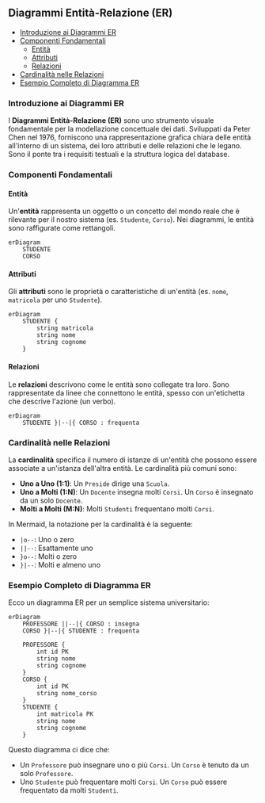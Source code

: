 ## Diagrammi Entità-Relazione (ER) <!-- omit in toc -->

- [Introduzione ai Diagrammi ER](#introduzione-ai-diagrammi-er)
- [Componenti Fondamentali](#componenti-fondamentali)
  - [Entità](#entità)
  - [Attributi](#attributi)
  - [Relazioni](#relazioni)
- [Cardinalità nelle Relazioni](#cardinalità-nelle-relazioni)
- [Esempio Completo di Diagramma ER](#esempio-completo-di-diagramma-er)

### Introduzione ai Diagrammi ER

I **Diagrammi Entità-Relazione (ER)** sono uno strumento visuale fondamentale per la modellazione concettuale dei dati. Sviluppati da Peter Chen nel 1976, forniscono una rappresentazione grafica chiara delle entità all'interno di un sistema, dei loro attributi e delle relazioni che le legano. Sono il ponte tra i requisiti testuali e la struttura logica del database.

### Componenti Fondamentali

#### Entità

Un'**entità** rappresenta un oggetto o un concetto del mondo reale che è rilevante per il nostro sistema (es. `Studente`, `Corso`). Nei diagrammi, le entità sono raffigurate come rettangoli.

```mermaid
erDiagram
    STUDENTE
    CORSO
```

#### Attributi

Gli **attributi** sono le proprietà o caratteristiche di un'entità (es. `nome`, `matricola` per uno `Studente`).

```mermaid
erDiagram
    STUDENTE {
        string matricola
        string nome
        string cognome
    }
```

#### Relazioni

Le **relazioni** descrivono come le entità sono collegate tra loro. Sono rappresentate da linee che connettono le entità, spesso con un'etichetta che descrive l'azione (un verbo).

```mermaid
erDiagram
    STUDENTE }|--|{ CORSO : frequenta
```

### Cardinalità nelle Relazioni

La **cardinalità** specifica il numero di istanze di un'entità che possono essere associate a un'istanza dell'altra entità. Le cardinalità più comuni sono:

- **Uno a Uno (1:1)**: Un `Preside` dirige una `Scuola`.
- **Uno a Molti (1:N)**: Un `Docente` insegna molti `Corsi`. Un `Corso` è insegnato da un solo `Docente`.
- **Molti a Molti (M:N)**: Molti `Studenti` frequentano molti `Corsi`.

In Mermaid, la notazione per la cardinalità è la seguente:

- `|o--`: Uno o zero
- `||--`: Esattamente uno
- `}o--`: Molti o zero
- `}|--`: Molti e almeno uno

### Esempio Completo di Diagramma ER

Ecco un diagramma ER per un semplice sistema universitario:

```mermaid
erDiagram
    PROFESSORE ||--|{ CORSO : insegna
    CORSO }|--|{ STUDENTE : frequenta

    PROFESSORE {
        int id PK
        string nome
        string cognome
    }
    CORSO {
        int id PK
        string nome_corso
    }
    STUDENTE {
        int matricola PK
        string nome
        string cognome
    }
```

Questo diagramma ci dice che:

- Un `Professore` può insegnare uno o più `Corsi`. Un `Corso` è tenuto da un solo `Professore`.
- Uno `Studente` può frequentare molti `Corsi`. Un `Corso` può essere frequentato da molti `Studenti`.
